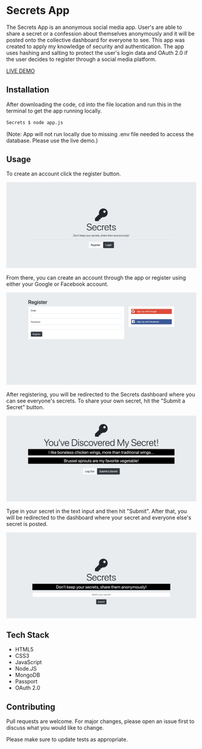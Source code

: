 # Secrets App

The Secrets App is an anonymous social media app. User's are able to share a secret or a confession about themselves anonymously and it will be posted onto the collective dashboard for everyone to see. This app was created to apply my knowledge of security and authentication. The app uses hashing and salting to protect the user's login data and OAuth 2.0 if the user decides to register through a social media platform.

[LIVE DEMO](https://damp-cove-27024.herokuapp.com/)

## Installation

After downloading the code, cd into the file location and run this in the terminal to get the app running locally.

```bash
Secrets $ node app.js
```
(Note: App will not run locally due to missing .env file needed to access the database. Please use the live demo.)

## Usage

To create an account click the register button.

![Screenshot](./public/photos/secrets-1.png)

From there, you can create an account through the app or register using either your Google or Facebook account.

![Screenshot](./public/photos/secrets-2.png)

After registering, you will be redirected to the Secrets dashboard where you can see everyone's secrets. To share your own secret, hit the "Submit a Secret" button.

![Screenshot](./public/photos/secrets-3.png)

Type in your secret in the text input and then hit "Submit". After that, you will be redirected to the dashboard where your secret and everyone else's secret is posted.

![Screenshot](./public/photos/secrets-4.png)

## Tech Stack
* HTML5
* CSS3
* JavaScript
* Node.JS
* MongoDB
* Passport
* OAuth 2.0

## Contributing
Pull requests are welcome. For major changes, please open an issue first to discuss what you would like to change.

Please make sure to update tests as appropriate.